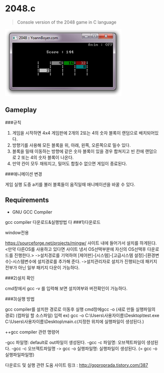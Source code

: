 # 2048.c

> Console version of the 2048 game in C language

![](screen.jpg)


## Gameplay

###규칙

1. 게임을 시작하면 4x4 게임판에 2개의 2또는 4의 숫자 블록이 랜덤으로 배치되어있다.
2. 방향기를 사용해 모든 블록을 위, 아래, 왼쪽, 오른쪽으로 밀수 있다.
3. 블록을 밀때 이동하는 방향에 같은 숫자 블록이 있을 경우 합쳐지고 빈 칸에 랜덤으로 2 또는 4의 숫자 블록이 나온다.
4. 만약 칸이 모두 채워지고, 밀어도 합칠수 없으면 게임이 종료된다.

###애니메이션 변경

게임 실행 도중 a키를 불러  블록들이 움직일때 애니메이션을 바꿀 수 있다.

## Requirements
- GNU GCC Compiler

gcc compiler 다운로드&실행방법
다
###1)다운로드

window전용

https://sourceforge.net/projects/mingw/
사이트 내에 들어가서 설치를 하게된댜.
<만약 다른OS를 사용하고 있다면 사이트 냉서 OS선택부분에 자신의 OS선택후 다운로드를 진행한다.>
->설치경로를 기억하여 [제어판]-[시스템]-[고급시스템 설정]-[환경변수]-시스템변수에 설치경로를 추가해 준다.
->설치관리자로 설치가 진행되는데 패키지 전부가 아닌 일부 패키지 다운이 가능하다.

###2)설치 확인

cmd창에서 gcc -v 를 입력해 보면 설치여부와 버전확인이 가능하다.

###3)실행 방법

gcc compiler를 설치한 경로로 이동후 실행
cmd창에gcc -o (새로 만들 실행파일의 경로) (컴파일 할 소스파일) 입력
ex) gcc -o C:\Users\사용자이름\Desktop\test.exe C:\Users\사용자이름\Desktop\main.c(지정한 위치에 실행파일이 생성된다.)

++gcc compiler 관련 명령어

-gcc 파일명: default로 out파일이 생성된다.
-gcc -c 파일명: 오브젝트파일이 생성된다.
-gcc -c 오브젝트파일명 -> gcc -o 실행파일명: 실행파일이 생성된다.
    (= gcc -o 실행파일파일명)
    
 다운로드 및 실행 관련 도움 사이트 링크 : http://goproprada.tistory.com/387
